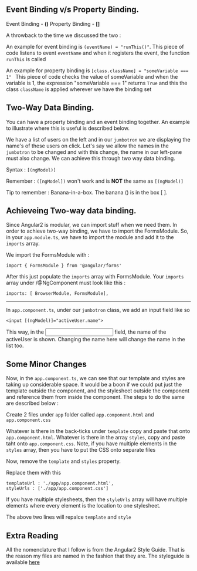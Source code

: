 ## Event Binding v/s Property Binding.

Event Binding - **()**
Property Binding - **[]**

A throwback to the time we discussed the two :

An example for event binding is `(eventName) = "runThis()"`.
This piece of code listens to event `eventName` and when it registers the event, the function `runThis` is called

An example for property binding is `[class.className] = "someVariable === 1" `
This piece of code checks the value of someVariable and when the variable is 1, the expression "someVariable === 1" returns `True` and this the class `className` is applied wherever we have the binding set

## Two-Way Data Binding.

You can have a property binding and an event binding together. An example to illustrate where this is useful is described below.

We have a list of users on the left and in our `jumbotron` we are displaying the name's of these users on click. Let's say we allow the names in the `jumbotron` to be changed and with this change, the name in our left-pane must also change. We can achieve this through two way data binding.

Syntax : `[(ngModel)]`

Remember : `([ngModel])` won't work and is **NOT** the same as `[(ngModel)]`

Tip to remember : Banana-in-a-box. The banana () is in the box [ ].

## Achieveing Two-way data binding.

Since Angular2 is modular, we can import stuff when we need them. In order to achieve two-way binding, we have to import the FormsModule. So, in your `app.module.ts`, we have to import the module and add it to the `imports` array.

We import the FormsModule with :

```
import { FormsModule } from '@angular/forms'

```

After this just populate the `imports` array with FormsModule. Your `imports` array under /@NgComponent must look like this :

``` 
imports: [ BrowserModule, FormsModule],

```

------------

In `app.component.ts`, under our `jumbotron` class, we add an input field like so

`<input [(ngModel)]="activeUser.name">`

This way, in the <input> field, the name of the activeUser is shown. Changing the name here will change the name in the list too.

## Some Minor Changes

Now, in the `app.component.ts`, we can see that our template and styles are taking up considerable space. It would be a boon if we could put just the template outside the component, and the stylesheet outside the component and reference them from inside the component. The steps to do the same are described below :

Create 2 files under `app` folder called `app.component.html` and `app.component.css`

Whatever is there in the back-ticks under `template` copy and paste that onto `app.component.html`.
Whatever is there in the array `styles`, copy and paste taht onto `app.component.css`.
Note, if you have multiple elements in the `styles` array, then you have to put the CSS onto separate files

Now, remove the `template` and `styles` property.

Replace them with this

```
templateUrl : './app/app.component.html',
styleUrls : ['./app/app.component.css']

```

If you have multiple stylesheets, then the `styleUrls` array will have multiple elements where every element is the location to one stylesheet.

The above two lines will repalce `template` and `style`

## Extra Reading

All the nomenclature that I follow is from the Angular2 Style Guide. That is the reason my files are named in the fashion that they are. The styleguide is available [here](https://angular.io/styleguide)
